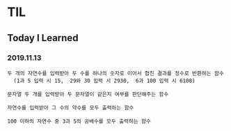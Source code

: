 # TIL
## Today I Learned


### 2019.11.13

```
두 개의 자연수를 입력받아 두 수를 하나의 숫자로 이어서 합친 결과를 정수로 반환하는 함수
  (1과 5 입력 시 15,  29와 30 입력 시 2930,  6과 100 입력 시 6100)
```  
```
문자열 두 개를 입력받아 두 문자열이 같은지 여부를 판단해주는 함수
```
```
자연수를 입력받아 그 수의 약수를 모두 출력하는 함수
```
```
100 이하의 자연수 중 3과 5의 공배수를 모두 출력하는 함수
```



